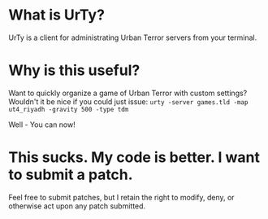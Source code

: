 What is UrTy?
===============
UrTy is a client for administrating Urban Terror servers from your terminal.

Why is this useful?
=====================
Want to quickly organize a game of Urban Terror with custom settings?  
Wouldn't it be nice if you could just issue: `urty -server games.tld -map ut4_riyadh -gravity 500 -type tdm`  

Well - You can now!

This sucks. My code is better. I want to submit a patch.
========================================================
Feel free to submit patches, but I retain the right to modify, deny, or otherwise act upon any patch submitted.